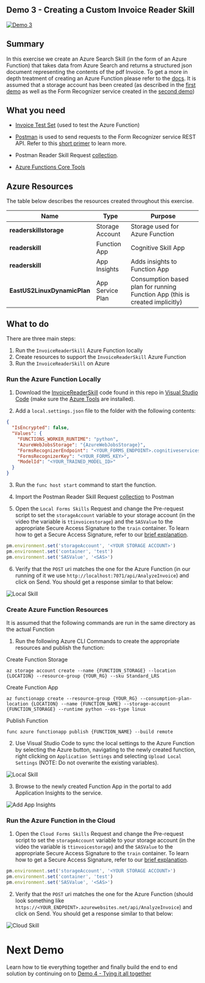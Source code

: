 ## Demo 3 - Creating a Custom Invoice Reader Skill

[![Demo 3](images/demo3.png)](https://globaleventcdn.blob.core.windows.net/assets/aiml/aiml10/videos/Demo2.mp4 "Demo 3")

## Summary
In this exercise we create an Azure Search Skill (in the form of an Azure Function) that takes data from Azure Search and returns a structured json document representing the contents of the pdf Invoice. To get a more in depth treatment of creating an Azure Function please refer to the [docs](https://docs.microsoft.com/en-us/azure/azure-functions/functions-create-first-azure-function-azure-cli?WT.mc_id=msignitethetour2019-github-aiml10). It is assumed that a storage account has been created (as described in the [first demo](demo1.md) as well as the Form Recognizer service created in the [second demo](demo2.md))


## What you need
- [Invoice Test Set](https://globaleventcdn.blob.core.windows.net/assets/aiml/aiml10/data/test.zip) (used to test the Azure Function)


- [Postman](https://www.getpostman.com/) is used to send requests to the Form Recognizer service REST API. Refer to this [short primer](postman.md) to learn more.

- Postman Reader Skill Request [collection](src/Collections/Reader_Skill.postman_collection.json).

- [Azure Functions Core Tools](https://docs.microsoft.com/en-us/azure/azure-functions/functions-run-local?WT.mc_id=msignitethetour2019-github-aiml10#v2)

## Azure Resources
The table below describes the resources created throughout this exercise.

| Name                       | Type                            | Purpose                    |
| -------------------------- | ------------------------------- | ------------------------- |
| **readerskillstorage**   | Storage Account              | Storage used for Azure Function |
| **readerskill**          | Function App                 | Cognitive Skill App |
| **readerskill**          | App Insights                   | Adds insights to Function App |
| **EastUS2LinuxDynamicPlan** | App Service Plan                   | Consumption based plan for running Function App (this is created implicitly) |

## What to do

There are three main steps:
1. Run the `InvoiceReaderSkill` Azure Function locally
2. Create resources to support the `InvoiceReaderSkill` Azure Function
3. Run the `InvoiceReaderSkill` on Azure

### Run the Azure Function Locally

1. Download the [InvoiceReaderSkill](src/InvoiceReaderSkill) code found in this repo in [Visual Studio Code](https://code.visualstudio.com/) (make sure the [Azure Tools](https://marketplace.visualstudio.com/items?itemName=ms-vscode.vscode-node-azure-pack) are installed).

2. Add a `local.settings.json` file to the folder with the following contents:

```json
{
  "IsEncrypted": false,
  "Values": {
    "FUNCTIONS_WORKER_RUNTIME": "python",
    "AzureWebJobsStorage": "{AzureWebJobsStorage}",
    "FormsRecognizerEndpoint": "<YOUR_FORMS_ENDPOINT>.cognitiveservices.azure.com",
    "FormsRecognizerKey": "<YOUR_FORMS_KEY>",
    "ModelId": "<YOUR_TRAINED_MODEL_ID>"
  }
}
```
3. Run the `func host start` command to start the function.

4. Import the Postman Reader Skill Request [collection](src/Collections/Reader_Skill.postman_collection.json) to Postman

5. Open the `Local Forms Skills` Request and change the Pre-request script to set the `storageAccount` variable to your storage account (in the video the variable is `ttinvoicestorage`) and the `SASValue` to the appropriate Secure Access Signature to the `train` container. To learn how to get a Secure Access Signature, refer to our [brief explanation](sas.md).

```javascript
pm.environment.set('storageAccount', '<YOUR STORAGE ACCOUNT>')
pm.environment.set('container', 'test')
pm.environment.set('SASValue', '<SAS>')
```

6. Verify that the `POST` uri matches the one for the Azure Function (in our running of it we use `http://localhost:7071/api/AnalyzeInvoice`) and click on Send. You should get a response similar to that below:

![Local Skill](images/local_skill.png "Local Skill")

### Create Azure Function Resources

It is assumed that the following commands are run in the same directory as the actual Function

1. Run the following Azure CLI Commands to create the appropriate resources and publish the function:

Create Function Storage

```
az storage account create --name {FUNCTION_STORAGE} --location {LOCATION} --resource-group {YOUR_RG} --sku Standard_LRS
```

Create Function App
```
az functionapp create --resource-group {YOUR_RG} --consumption-plan-location {LOCATION} --name {FUNCTION_NAME} --storage-account {FUNCTION_STORAGE} --runtime python --os-type linux
```
Publish Function
```
func azure functionapp publish {FUNCTION_NAME} --build remote
```

2. Use Visual Studio Code to sync the local settings to the Azure Function by selecting the Azure button, navigating to the newly created function, right clicking on `Application Settings` and selecting `Upload Local Settings` (NOTE: Do not overwrite the existing variables).

![Local Skill](images/upload_settings.png "Local Skill")

3. Browse to the newly created Function App in the portal to add Application Insights to the service.

![Add App Insights](images/app_insights.png "Add App Insights")

### Run the Azure Function in the Cloud

1. Open the `Cloud Forms Skills` Request and change the Pre-request script to set the `storageAccount` variable to your storage account (in the video the variable is `ttinvoicestorage`) and the `SASValue` to the appropriate Secure Access Signature to the `train` container. To learn how to get a Secure Access Signature, refer to our [brief explanation](sas.md).

```javascript
pm.environment.set('storageAccount', '<YOUR STORAGE ACCOUNT>')
pm.environment.set('container', 'test')
pm.environment.set('SASValue', '<SAS>')
```

2. Verify that the `POST` uri matches the one for the Azure Function (should look something like `https://<YOUR_ENDPOINT>.azurewebsites.net/api/AnalyzeInvoice`) and click on Send. You should get a response similar to that below:

![Cloud Skill](images/local_skill.png "Cloud Skill")

# Next Demo
Learn how to tie everything together and finally build the end to end solution by continuing on to [Demo 4 - Tying it all together](demo4.md)
